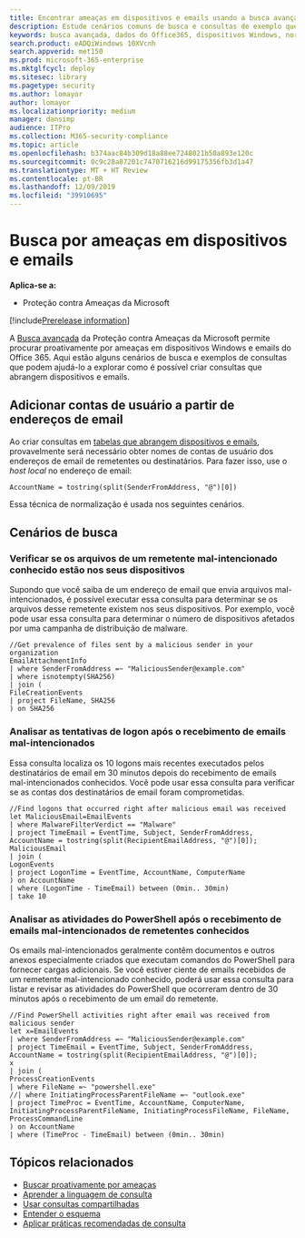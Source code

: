 ```yaml
---
title: Encontrar ameaças em dispositivos e emails usando a busca avançada
description: Estude cenários comuns de busca e consultas de exemplo que abrangem dispositivos e emails.
keywords: busca avançada, dados do Office365, dispositivos Windows, normalização de emails do Office365, emails, busca de ameaças, busca de ameaças cibernéticas, pesquisa, consulta, telemetria, Microsoft 365, Proteção contra Ameaças da Microsoft
search.product: eADQiWindows 10XVcnh
search.appverid: met150
ms.prod: microsoft-365-enterprise
ms.mktglfcycl: deploy
ms.sitesec: library
ms.pagetype: security
ms.author: lomayor
author: lomayor
ms.localizationpriority: medium
manager: dansimp
audience: ITPro
ms.collection: M365-security-compliance
ms.topic: article
ms.openlocfilehash: b374aac84b309d18a88ee7248021b50a893e120c
ms.sourcegitcommit: 0c9c28a87201c7470716216d99175356fb3d1a47
ms.translationtype: MT + HT Review
ms.contentlocale: pt-BR
ms.lasthandoff: 12/09/2019
ms.locfileid: "39910695"
---
```

# <a name="hunt-for-threats-across-devices-and-emails"></a>Busca por ameaças em dispositivos e emails

**Aplica-se a:**
- Proteção contra Ameaças da Microsoft

[!include[Prerelease information](prerelease.md)]

A [Busca avançada](advanced-hunting-overview.md) da Proteção contra Ameaças da Microsoft permite procurar proativamente por ameaças em dispositivos Windows e emails do Office 365. Aqui estão alguns cenários de busca e exemplos de consultas que podem ajudá-lo a explorar como é possível criar consultas que abrangem dispositivos e emails.

## <a name="obtain-user-accounts-from-email-addresses"></a>Adicionar contas de usuário a partir de endereços de email
Ao criar consultas em [tabelas que abrangem dispositivos e emails](advanced-hunting-schema-tables.md), provavelmente será necessário obter nomes de contas de usuário dos endereços de email de remetentes ou destinatários. Para fazer isso, use o *host local* no endereço de email:

```
AccountName = tostring(split(SenderFromAddress, "@")[0])
```

Essa técnica de normalização é usada nos seguintes cenários.

## <a name="hunting-scenarios"></a>Cenários de busca

### <a name="check-if-files-from-a-known-malicious-sender-are-on-your-devices"></a>Verificar se os arquivos de um remetente mal-intencionado conhecido estão nos seus dispositivos
Supondo que você saiba de um endereço de email que envia arquivos mal-intencionados, é possível executar essa consulta para determinar se os arquivos desse remetente existem nos seus dispositivos. Por exemplo, você pode usar essa consulta para determinar o número de dispositivos afetados por uma campanha de distribuição de malware.

```
//Get prevalence of files sent by a malicious sender in your organization
EmailAttachmentInfo
| where SenderFromAddress =~ "MaliciousSender@example.com"
| where isnotempty(SHA256)
| join (
FileCreationEvents
| project FileName, SHA256
) on SHA256
```

### <a name="review-logon-attempts-after-receipt-of-malicious-emails"></a>Analisar as tentativas de logon após o recebimento de emails mal-intencionados
Essa consulta localiza os 10 logons mais recentes executados pelos destinatários de email em 30 minutos depois do recebimento de emails mal-intencionados conhecidos. Você pode usar essa consulta para verificar se as contas dos destinatários de email foram comprometidas.

```
//Find logons that occurred right after malicious email was received
let MaliciousEmail=EmailEvents
| where MalwareFilterVerdict == "Malware" 
| project TimeEmail = EventTime, Subject, SenderFromAddress, AccountName = tostring(split(RecipientEmailAddress, "@")[0]);
MaliciousEmail
| join (
LogonEvents
| project LogonTime = EventTime, AccountName, ComputerName
) on AccountName 
| where (LogonTime - TimeEmail) between (0min.. 30min)
| take 10
```

### <a name="review-powershell-activities-after-receipt-of-emails-from-known-malicious-sender"></a>Analisar as atividades do PowerShell após o recebimento de emails mal-intencionados de remetentes conhecidos
Os emails mal-intencionados geralmente contêm documentos e outros anexos especialmente criados que executam comandos do PowerShell para fornecer cargas adicionais. Se você estiver ciente de emails recebidos de um remetente mal-intencionado conhecido, poderá usar essa consulta para listar e revisar as atividades do PowerShell que ocorreram dentro de 30 minutos após o recebimento de um email do remetente.  

```
//Find PowerShell activities right after email was received from malicious sender
let x=EmailEvents
| where SenderFromAddress =~ "MaliciousSender@example.com"
| project TimeEmail = EventTime, Subject, SenderFromAddress, AccountName = tostring(split(RecipientEmailAddress, "@")[0]);
x
| join (
ProcessCreationEvents
| where FileName =~ "powershell.exe"
//| where InitiatingProcessParentFileName =~ "outlook.exe"
| project TimeProc = EventTime, AccountName, ComputerName, InitiatingProcessParentFileName, InitiatingProcessFileName, FileName, ProcessCommandLine
) on AccountName 
| where (TimeProc - TimeEmail) between (0min.. 30min)
```

## <a name="related-topics"></a>Tópicos relacionados
- [Buscar proativamente por ameaças](advanced-hunting-overview.md)
- [Aprender a linguagem de consulta](advanced-hunting-query-language.md)
- [Usar consultas compartilhadas](advanced-hunting-shared-queries.md)
- [Entender o esquema](advanced-hunting-schema-tables.md)
- [Aplicar práticas recomendadas de consulta](advanced-hunting-best-practices.md)